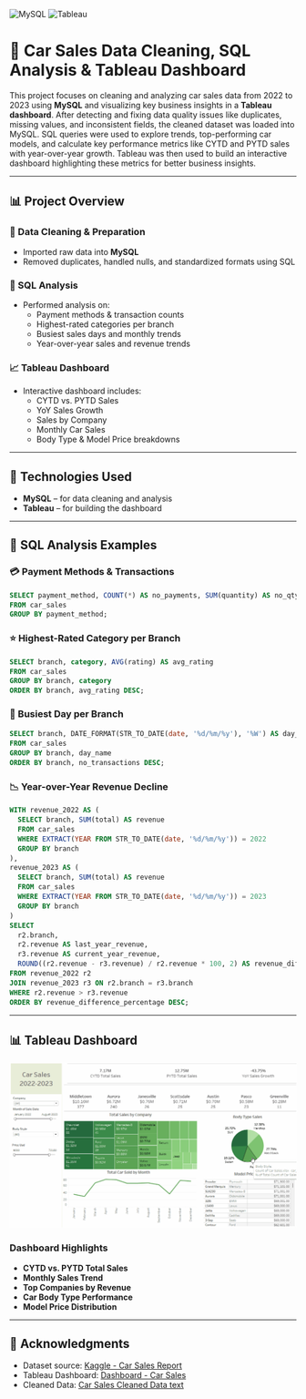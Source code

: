 
![MySQL](https://img.shields.io/badge/mysql-%2300f.svg?style=for-the-badge&logo=mysql&logoColor=white)
![Tableau](https://img.shields.io/badge/Tableau-E97627?style=for-the-badge&logo=Tableau&logoColor=white)


# 🚗 Car Sales Data Cleaning, SQL Analysis & Tableau Dashboard

This project focuses on cleaning and analyzing car sales data from 2022 to 2023 using **MySQL** and visualizing key business insights in a **Tableau dashboard**. After detecting and fixing data quality issues like duplicates, missing values, and inconsistent fields, the cleaned dataset was loaded into MySQL. SQL queries were used to explore trends, top-performing car models, and calculate key performance metrics like CYTD and PYTD sales with year-over-year growth. Tableau was then used to build an interactive dashboard highlighting these metrics for better business insights.

---

## 📊 Project Overview

### 🧼 Data Cleaning & Preparation
- Imported raw data into **MySQL**
- Removed duplicates, handled nulls, and standardized formats using SQL

### 🧠 SQL Analysis
- Performed analysis on:
  - Payment methods & transaction counts
  - Highest-rated categories per branch
  - Busiest sales days and monthly trends
  - Year-over-year sales and revenue trends

### 📈 Tableau Dashboard
- Interactive dashboard includes:
  - CYTD vs. PYTD Sales
  - YoY Sales Growth
  - Sales by Company
  - Monthly Car Sales
  - Body Type & Model Price breakdowns

---

## 🧰 Technologies Used

- **MySQL** – for data cleaning and analysis  
- **Tableau** – for building the dashboard

---

## 🧮 SQL Analysis Examples

### 💳 Payment Methods & Transactions
```sql
SELECT payment_method, COUNT(*) AS no_payments, SUM(quantity) AS no_qty_sold
FROM car_sales
GROUP BY payment_method;
```

### ⭐ Highest-Rated Category per Branch
```sql
SELECT branch, category, AVG(rating) AS avg_rating
FROM car_sales
GROUP BY branch, category
ORDER BY branch, avg_rating DESC;
```

### 📅 Busiest Day per Branch
```sql
SELECT branch, DATE_FORMAT(STR_TO_DATE(date, '%d/%m/%y'), '%W') AS day_name, COUNT(*) AS no_transactions
FROM car_sales
GROUP BY branch, day_name
ORDER BY branch, no_transactions DESC;
```

### 📉 Year-over-Year Revenue Decline
```sql
WITH revenue_2022 AS (
  SELECT branch, SUM(total) AS revenue
  FROM car_sales
  WHERE EXTRACT(YEAR FROM STR_TO_DATE(date, '%d/%m/%y')) = 2022
  GROUP BY branch
),
revenue_2023 AS (
  SELECT branch, SUM(total) AS revenue
  FROM car_sales
  WHERE EXTRACT(YEAR FROM STR_TO_DATE(date, '%d/%m/%y')) = 2023
  GROUP BY branch
)
SELECT 
  r2.branch,
  r2.revenue AS last_year_revenue,
  r3.revenue AS current_year_revenue,
  ROUND((r2.revenue - r3.revenue) / r2.revenue * 100, 2) AS revenue_difference_percentage
FROM revenue_2022 r2
JOIN revenue_2023 r3 ON r2.branch = r3.branch
WHERE r2.revenue > r3.revenue
ORDER BY revenue_difference_percentage DESC;
```

---

## 📊 Tableau Dashboard

![Dashboard Overview](https://github.com/kChe626/Snapshots/blob/main/Car%20Sales%20Tab.gif)

### Dashboard Highlights
- **CYTD vs. PYTD Total Sales**
- **Monthly Sales Trend**
- **Top Companies by Revenue**
- **Car Body Type Performance**
- **Model Price Distribution**

---

## 📂 Acknowledgments

- Dataset source: [Kaggle - Car Sales Report](https://www.kaggle.com/datasets/missionjee/car-sales-report)
- Tableau Dashboard: [Dashboard - Car Sales](https://github.com/kChe626/Car_Sales/blob/main/Car%20Sale(tableu).twbx)
- Cleaned Data: [Car Sales Cleaned Data text](https://github.com/kChe626/Car_Sales/blob/main/Car_Sales%20Data%20Cleaning.txt)

